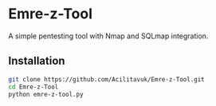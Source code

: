 
# Emre-z-Tool
A simple pentesting tool with Nmap and SQLmap integration.

## Installation
```bash
git clone https://github.com/Acilitavuk/Emre-z-Tool.git
cd Emre-z-Tool
python emre-z-tool.py


